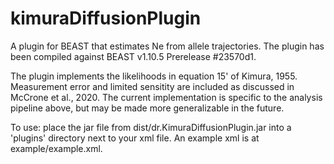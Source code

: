 # kimuraDiffusionPlugin
A plugin for BEAST that estimates Ne from allele trajectories.  The plugin has been compiled against BEAST v1.10.5 Prerelease #23570d1. 

The plugin implements the likelihoods in equation 15' of Kimura, 1955.  Measurement error and limited sensitity are included as discussed in McCrone et al., 2020. 
The current implementation is specific to the analysis pipeline above, but may be made more generalizable in the future.


To use: place the jar file from dist/dr.KimuraDiffusionPlugin.jar into a 'plugins' directory next to your xml file. An example xml is at example/example.xml.
